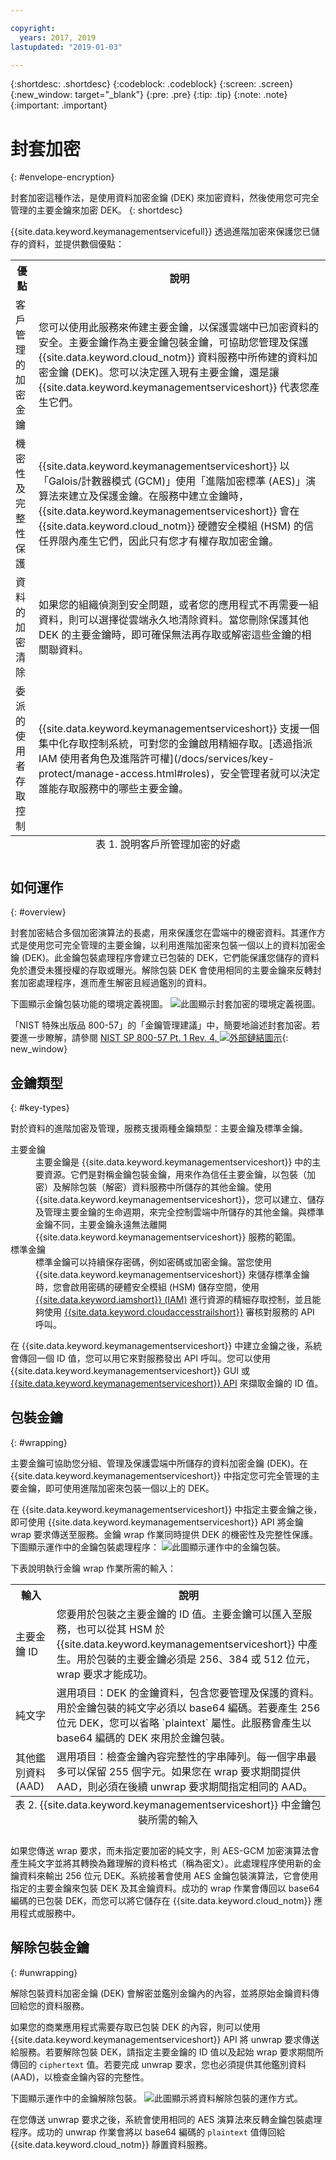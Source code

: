 ```yaml
---

copyright:
  years: 2017, 2019
lastupdated: "2019-01-03"

---
```


{:shortdesc: .shortdesc}
{:codeblock: .codeblock}
{:screen: .screen}
{:new_window: target="_blank"}
{:pre: .pre}
{:tip: .tip}
{:note: .note}
{:important: .important}

# 封套加密
{: #envelope-encryption}

封套加密這種作法，是使用資料加密金鑰 (DEK) 來加密資料，然後使用您可完全管理的主要金鑰來加密 DEK。
{: shortdesc}

{{site.data.keyword.keymanagementservicefull}} 透過進階加密來保護您已儲存的資料，並提供數個優點：

<table>
  <th>優點</th>
  <th>說明</th>
  <tr>
    <td>客戶管理的加密金鑰</td>
    <td>您可以使用此服務來佈建主要金鑰，以保護雲端中已加密資料的安全。主要金鑰作為主要金鑰包裝金鑰，可協助您管理及保護 {{site.data.keyword.cloud_notm}} 資料服務中所佈建的資料加密金鑰 (DEK)。您可以決定匯入現有主要金鑰，還是讓 {{site.data.keyword.keymanagementserviceshort}} 代表您產生它們。</td>
  </tr>
  <tr>
    <td>機密性及完整性保護</td>
    <td>{{site.data.keyword.keymanagementserviceshort}} 以「Galois/計數器模式 (GCM)」使用「進階加密標準 (AES)」演算法來建立及保護金鑰。在服務中建立金鑰時，{{site.data.keyword.keymanagementserviceshort}} 會在 {{site.data.keyword.cloud_notm}} 硬體安全模組 (HSM) 的信任界限內產生它們，因此只有您才有權存取加密金鑰。</td>
  </tr>
  <tr>
    <td>資料的加密清除</td>
    <td>如果您的組織偵測到安全問題，或者您的應用程式不再需要一組資料，則可以選擇從雲端永久地清除資料。當您刪除保護其他 DEK 的主要金鑰時，即可確保無法再存取或解密這些金鑰的相關聯資料。</td>
  </tr>
  <tr>
    <td>委派的使用者存取控制</td>
    <td>{{site.data.keyword.keymanagementserviceshort}} 支援一個集中化存取控制系統，可對您的金鑰啟用精細存取。[透過指派 IAM 使用者角色及進階許可權](/docs/services/key-protect/manage-access.html#roles)，安全管理者就可以決定誰能存取服務中的哪些主要金鑰。</td>
  </tr>
  <caption style="caption-side:bottom;">表 1. 說明客戶所管理加密的好處</caption>
</table>

## 如何運作
{: #overview}

封套加密結合多個加密演算法的長處，用來保護您在雲端中的機密資料。其運作方式是使用您可完全管理的主要金鑰，以利用進階加密來包裝一個以上的資料加密金鑰 (DEK)。此金鑰包裝處理程序會建立已包裝的 DEK，它們能保護您儲存的資料免於遭受未獲授權的存取或曝光。解除包裝 DEK 會使用相同的主要金鑰來反轉封套加密處理程序，進而產生解密且經過鑑別的資料。
 
下圖顯示金鑰包裝功能的環境定義視圖。
![此圖顯示封套加密的環境定義視圖。](../images/envelope-encryption_min.svg)

「NIST 特殊出版品 800-57」的「金鑰管理建議」中，簡要地論述封套加密。若要進一步瞭解，請參閱 [NIST SP 800-57 Pt. 1 Rev. 4. ![外部鏈結圖示](../../../icons/launch-glyph.svg "外部鏈結圖示")](http://nvlpubs.nist.gov/nistpubs/SpecialPublications/NIST.SP.800-57pt1r4.pdf){: new_window}

## 金鑰類型
{: #key-types}

對於資料的進階加密及管理，服務支援兩種金鑰類型：主要金鑰及標準金鑰。

<dl>
  <dt>主要金鑰</dt>
    <dd>主要金鑰是 {{site.data.keyword.keymanagementserviceshort}} 中的主要資源。它們是對稱金鑰包裝金鑰，用來作為信任主要金鑰，以包裝（加密）及解除包裝（解密）資料服務中所儲存的其他金鑰。使用 {{site.data.keyword.keymanagementserviceshort}}，您可以建立、儲存及管理主要金鑰的生命週期，來完全控制雲端中所儲存的其他金鑰。與標準金鑰不同，主要金鑰永遠無法離開 {{site.data.keyword.keymanagementserviceshort}} 服務的範圍。</dd>
  <dt>標準金鑰</dt>
    <dd>標準金鑰可以持續保存密碼，例如密碼或加密金鑰。當您使用 {{site.data.keyword.keymanagementserviceshort}} 來儲存標準金鑰時，您會啟用密碼的硬體安全模組 (HSM) 儲存空間，使用 <a href="/docs/services/key-protect/manage-access.html" target="_blank">{{site.data.keyword.iamshort}} (IAM)</a> 進行資源的精細存取控制，並且能夠使用 <a href="/docs/services/key-protect/at-events.html" target="_blank">{{site.data.keyword.cloudaccesstrailshort}}</a> 審核對服務的 API 呼叫。</dd>
</dl>

在 {{site.data.keyword.keymanagementserviceshort}} 中建立金鑰之後，系統會傳回一個 ID 值，您可以用它來對服務發出 API 呼叫。您可以使用 {{site.data.keyword.keymanagementserviceshort}} GUI 或 [{{site.data.keyword.keymanagementserviceshort}} API](https://{DomainName}/apidocs/key-protect) 來擷取金鑰的 ID 值。 

## 包裝金鑰
{: #wrapping}

主要金鑰可協助您分組、管理及保護雲端中所儲存的資料加密金鑰 (DEK)。在 {{site.data.keyword.keymanagementserviceshort}} 中指定您可完全管理的主要金鑰，即可使用進階加密來包裝一個以上的 DEK。 

在 {{site.data.keyword.keymanagementserviceshort}} 中指定主要金鑰之後，即可使用 {{site.data.keyword.keymanagementserviceshort}} API 將金鑰 wrap 要求傳送至服務。金鑰 wrap 作業同時提供 DEK 的機密性及完整性保護。下圖顯示運作中的金鑰包裝處理程序：
![此圖顯示運作中的金鑰包裝。](../images/wrapping-keys_min.svg)

下表說明執行金鑰 wrap 作業所需的輸入：
<table>
  <th>輸入</th>
  <th>說明</th>
  <tr>
    <td>主要金鑰 ID</td>
    <td>您要用於包裝之主要金鑰的 ID 值。主要金鑰可以匯入至服務，也可以從其 HSM 於 {{site.data.keyword.keymanagementserviceshort}} 中產生。用於包裝的主要金鑰必須是 256、384 或 512 位元，wrap 要求才能成功。</td>
  </tr>
  <tr>
    <td>純文字</td>
    <td>選用項目：DEK 的金鑰資料，包含您要管理及保護的資料。用於金鑰包裝的純文字必須以 base64 編碼。若要產生 256 位元 DEK，您可以省略 `plaintext` 屬性。此服務會產生以 base64 編碼的 DEK 來用於金鑰包裝。</td>
  </tr>
  <tr>
    <td>其他鑑別資料 (AAD)</td>
    <td>選用項目：檢查金鑰內容完整性的字串陣列。每一個字串最多可以保留 255 個字元。如果您在 wrap 要求期間提供 AAD，則必須在後續 unwrap 要求期間指定相同的 AAD。</td>
  </tr>
    <caption style="caption-side:bottom;">表 2. {{site.data.keyword.keymanagementserviceshort}} 中金鑰包裝所需的輸入</caption>
</table>

如果您傳送 wrap 要求，而未指定要加密的純文字，則 AES-GCM 加密演算法會產生純文字並將其轉換為難理解的資料格式（稱為密文）。此處理程序使用新的金鑰資料來輸出 256 位元 DEK。系統接著會使用 AES 金鑰包裝演算法，它會使用指定的主要金鑰來包裝 DEK 及其金鑰資料。成功的 wrap 作業會傳回以 base64 編碼的已包裝 DEK，而您可以將它儲存在 {{site.data.keyword.cloud_notm}} 應用程式或服務中。 

## 解除包裝金鑰
{: #unwrapping}

解除包裝資料加密金鑰 (DEK) 會解密並鑑別金鑰內的內容，並將原始金鑰資料傳回給您的資料服務。 

如果您的商業應用程式需要存取已包裝 DEK 的內容，則可以使用 {{site.data.keyword.keymanagementserviceshort}} API 將 unwrap 要求傳送給服務。若要解除包裝 DEK，請指定主要金鑰的 ID 值以及起始 wrap 要求期間所傳回的 `ciphertext` 值。若要完成 unwrap 要求，您也必須提供其他鑑別資料 (AAD)，以檢查金鑰內容的完整性。

下圖顯示運作中的金鑰解除包裝。
![此圖顯示將資料解除包裝的運作方式。](../images/unwrapping-keys_min.svg)

在您傳送 unwrap 要求之後，系統會使用相同的 AES 演算法來反轉金鑰包裝處理程序。成功的 unwrap 作業會將以 base64 編碼的 `plaintext` 值傳回給 {{site.data.keyword.cloud_notm}} 靜置資料服務。




